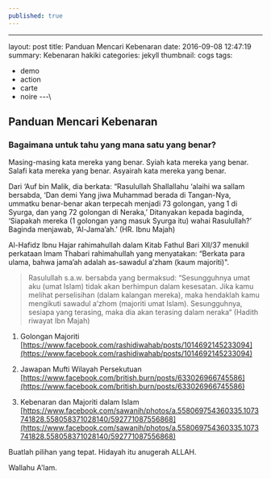 ```yaml
---
published: true
---
```

---
layout:     post
title:      Panduan Mencari Kebenaran
date:       2016-09-08 12:47:19
summary:    Kebenaran hakiki
categories: jekyll
thumbnail: cogs
tags:
 - demo
 - action
 - carte
 - noire
---\
##  Panduan Mencari Kebenaran

### Bagaimana untuk tahu yang mana satu yang benar?

Masing-masing kata mereka yang benar. Syiah kata mereka yang benar. Salafi kata mereka yang benar. Asyairah kata mereka yang benar.


Dari ‘Auf bin Malik, dia berkata: “Rasulullah Shallallahu ‘alaihi wa sallam bersabda, ‘Dan demi Yang jiwa Muhammad berada di Tangan-Nya, ummatku benar-benar akan terpecah menjadi 73 golongan, yang 1 di Syurga, dan yang 72 golongan di Neraka,’ Ditanyakan kepada baginda, ‘Siapakah mereka (1 golongan yang masuk Syurga itu) wahai Rasulullah?’ Baginda menjawab, ‘Al-Jama’ah.’ (HR. Ibnu Majah)

Al-Hafidz Ibnu Hajar rahimahullah dalam Kitab Fathul Bari XII/37 menukil perkataan Imam Thabari rahimahullah yang menyatakan: “Berkata para ulama, bahwa jama’ah adalah as-sawadul a’zham (kaum majoriti)".

> Rasulullah s.a.w. bersabda yang bermaksud:
“Sesungguhnya umat aku (umat Islam) tidak akan berhimpun dalam kesesatan. Jika kamu melihat perselisihan (dalam kalangan mereka), maka hendaklah kamu mengikuti sawadul a’zhom (majoriti umat Islam). Sesungguhnya, sesiapa yang terasing, maka dia akan terasing dalam neraka“ (Hadith riwayat Ibn Majah)





1. Golongan Majoriti
[https://www.facebook.com/rashidiwahab/posts/1014692145233094](https://www.facebook.com/rashidiwahab/posts/1014692145233094)

2. Jawapan Mufti Wilayah Persekutuan
[https://www.facebook.com/british.burn/posts/633026966745586](https://www.facebook.com/british.burn/posts/633026966745586)

3. Kebenaran dan Majoriti dalam Islam
[https://www.facebook.com/sawanih/photos/a.558069754360335.1073741828.558058371028140/592771087556868](https://www.facebook.com/sawanih/photos/a.558069754360335.1073741828.558058371028140/592771087556868)

Buatlah pilihan yang tepat. Hidayah itu anugerah ALLAH.

Wallahu A'lam.
